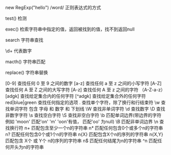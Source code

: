  new RegExp("hello")
 /word/
 正则表达式的方式

 test() 检测

 exec() 检索字符串中指定的值，返回被找到的值，找不到返回null

 search 字符串查找

 \d+ 代表数字

 macth() 字符串匹配

 replace() 字符串替换

 [0-9] 查找任何 0 至 9 之间的数字
 [a-z] 查找任何 a 至 z 之间的小写字符
 [A-Z] 查找任何 A 至 Z 之间的大写字符
 [A-z] 查找任何 A 至 z 之间的字符 （A-Z-a-z）
 [adgk] 查找给定集合内的任何字符
 [^adgk] 查找给定集合外的任何字符
 red|blue|green 查找任何指定的选项
 . 查找单个字符，除了换行和行结束符
 \w 查找单词字符 包含 字母 和 数字 和 下划线 
 \W 查找非单词字符
 \d 查找数字
 \D 查找非数字字符
 \s 查找空白字符
 \S 查找非空白字符
 \b 匹配单词边界(带边界的字符 例如 'moon' 匹配'on' 'm' 'oon'有值， 匹配'oo' 为null)
 \B 匹配非单词边界
 \n 查找换行符
 n+ 匹配包含至少一个n的字符串
 n* 匹配任何包含0个或多个n的字符串
 n? 匹配任何包含0个或1个n的字符串
 n{X} 匹配包含X个n的序列的字符串
 n{X,Y} 匹配包含 X个 或 Y个 n的序列的字符串 
 n$ 匹配任何结尾为n的字符串
 ^n 匹配任何开头为n的字符串